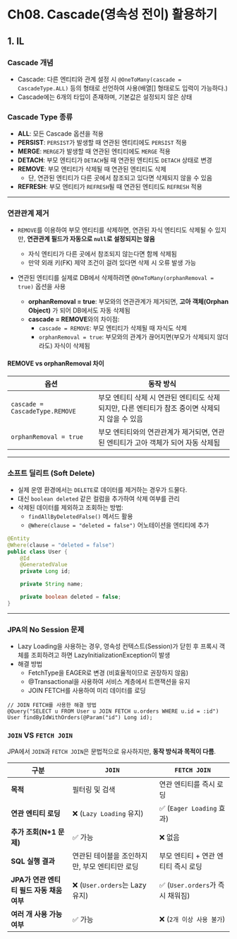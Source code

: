 # Ch08. Cascade(영속성 전이) 활용하기

## 1. IL

### Cascade 개념
- Cascade: 다른 엔티티와 관계 설정 시 `@OneToMany(cascade = CascadeType.ALL)` 등의 형태로 선언하여 사용(배열[] 형태로도 입력이 가능하다.)
- Cascade에는 6개의 타입이 존재하며, 기본값은 설정되지 않은 상태

### Cascade Type 종류
- **ALL**: 모든 Cascade 옵션을 적용
- **PERSIST**: `PERSIST`가 발생할 때 연관된 엔티티에도 `PERSIST` 적용
- **MERGE**: `MERGE`가 발생할 때 연관된 엔티티에도 `MERGE` 적용
- **DETACH**: 부모 엔티티가 `DETACH`될 때 연관된 엔티티도 `DETACH` 상태로 변경
- **REMOVE**: 부모 엔티티가 삭제될 때 연관된 엔티티도 삭제
  - 단, 연관된 엔티티가 다른 곳에서 참조되고 있다면 삭제되지 않을 수 있음
- **REFRESH**: 부모 엔티티가 `REFRESH`될 때 연관된 엔티티도 `REFRESH` 적용

---

### 연관관계 제거
- `REMOVE`를 이용하여 부모 엔티티를 삭제하면, 연관된 자식 엔티티도 삭제될 수 있지만, **연관관계 필드가 자동으로 `null`로 설정되지는 않음**  
  - 자식 엔티티가 다른 곳에서 참조되지 않는다면 함께 삭제됨  
  - 만약 외래 키(FK) 제약 조건이 걸려 있다면 삭제 시 오류 발생 가능  

- 연관된 엔티티를 실제로 DB에서 삭제하려면 `@OneToMany(orphanRemoval = true)` 옵션을 사용  
  - **orphanRemoval = true**: 부모와의 연관관계가 제거되면, **고아 객체(Orphan Object)** 가 되어 DB에서도 자동 삭제됨  
  - **cascade = REMOVE**와의 차이점:  
    - `cascade = REMOVE`: 부모 엔티티가 삭제될 때 자식도 삭제  
    - `orphanRemoval = true`: 부모와의 관계가 끊어지면(부모가 삭제되지 않더라도) 자식이 삭제됨 

#### **REMOVE vs orphanRemoval 차이**
| 옵션 | 동작 방식 |
|------|----------|
| `cascade = CascadeType.REMOVE` | 부모 엔티티 삭제 시 연관된 엔티티도 삭제되지만, 다른 엔티티가 참조 중이면 삭제되지 않을 수 있음 |
| `orphanRemoval = true` | 부모 엔티티와의 연관관계가 제거되면, 연관된 엔티티가 고아 객체가 되어 자동 삭제됨 |

---

### 소프트 딜리트 (Soft Delete)
- 실제 운영 환경에서는 `DELETE`로 데이터를 제거하는 경우가 드물다.
- 대신 `boolean deleted` 같은 컬럼을 추가하여 삭제 여부를 관리
- 삭제된 데이터를 제외하고 조회하는 방법:
  - `findAllByDeletedFalse()` 메서드 활용
  - `@Where(clause = "deleted = false")` 어노테이션을 엔티티에 추가

```java
@Entity
@Where(clause = "deleted = false")
public class User {
    @Id
    @GeneratedValue
    private Long id;

    private String name;

    private boolean deleted = false;
}
```
--- 

### JPA의 No Session 문제
- Lazy Loading을 사용하는 경우, 영속성 컨텍스트(Session)가 닫힌 후 프록시 객체를 조회하려고 하면 LazyInitializationException이 발생
- 해결 방법
  - FetchType을 EAGER로 변경 (비효율적이므로 권장하지 않음)
  - @Transactional을 사용하여 서비스 계층에서 트랜잭션을 유지
  - JOIN FETCH를 사용하여 미리 데이터를 로딩
```
// JOIN FETCH를 사용한 해결 방법
@Query("SELECT u FROM User u JOIN FETCH u.orders WHERE u.id = :id")
User findByIdWithOrders(@Param("id") Long id);
```

### `JOIN` VS `FETCH JOIN`
JPA에서 `JOIN`과 `FETCH JOIN`은 문법적으로 유사하지만, **동작 방식과 목적이 다름**.

| 구분 | `JOIN` | `FETCH JOIN` |
|------|--------|-------------|
| **목적** | 필터링 및 검색 | 연관 엔티티를 즉시 로딩 |
| **연관 엔티티 로딩** | ❌ (`Lazy Loading` 유지) | ✅ (`Eager Loading` 효과) |
| **추가 조회(N+1 문제)** | ✅ 가능 | ❌ 없음 |
| **SQL 실행 결과** | 연관된 테이블을 조인하지만, 부모 엔티티만 로딩 | 부모 엔티티 + 연관 엔티티 즉시 로딩 |
| **JPA가 연관 엔티티 필드 자동 채움 여부** | ❌ (`User.orders`는 Lazy 유지) | ✅ (`User.orders`가 즉시 채워짐) |
| **여러 개 사용 가능 여부** | ✅ 가능 | ❌ (`2개 이상 사용 불가`) |

